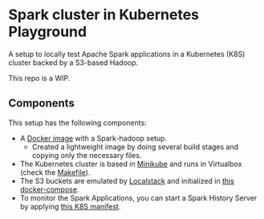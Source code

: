 # Spark cluster in Kubernetes Playground

A setup to locally test Apache Spark applications in a Kubernetes (K8S) cluster backed by a S3-based Hadoop.

This repo is a WIP.

## Components

This setup has the following components:

* A [Docker image](docker-image) with a Spark-hadoop setup.
  * Created a lightweight image by doing several build stages and copying only the necessary files.
* The Kubernetes cluster is based in [Minikube](https://github.com/kubernetes/minikube) and runs in Virtualbox (check the [Makefile](Makefile)).
* The S3 buckets are emulated by [Localstack](https://github.com/localstack/localstack) and initialized in [this docker-compose](docker-compose.yml).
* To monitor the Spark Applications, you can start a Spark History Server by applying [this K8S manifest](history-server.yaml).
